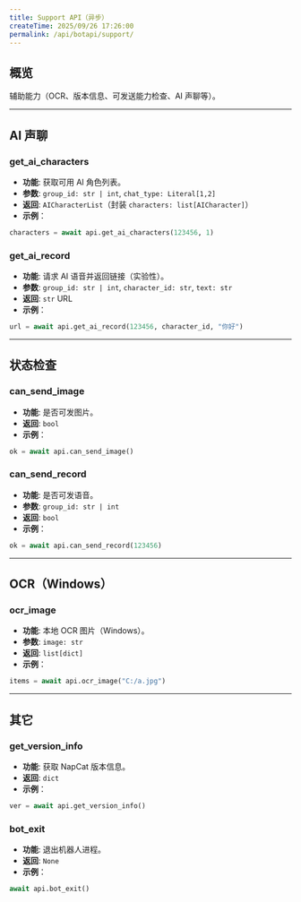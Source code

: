 ```yaml
---
title: Support API（异步）
createTime: 2025/09/26 17:26:00
permalink: /api/botapi/support/
---
```


## 概览

辅助能力（OCR、版本信息、可发送能力检查、AI 声聊等）。

---

## AI 声聊

### get_ai_characters

- **功能**: 获取可用 AI 角色列表。
- **参数**: `group_id: str | int`, `chat_type: Literal[1,2]`
- **返回**: `AICharacterList`（封装 `characters: list[AICharacter]`）
- **示例**：

```python
characters = await api.get_ai_characters(123456, 1)
```

### get_ai_record

- **功能**: 请求 AI 语音并返回链接（实验性）。
- **参数**: `group_id: str | int`, `character_id: str`, `text: str`
- **返回**: `str` URL
- **示例**：

```python
url = await api.get_ai_record(123456, character_id, "你好")
```

---

## 状态检查

### can_send_image

- **功能**: 是否可发图片。
- **返回**: `bool`
- **示例**：

```python
ok = await api.can_send_image()
```

### can_send_record

- **功能**: 是否可发语音。
- **参数**: `group_id: str | int`
- **返回**: `bool`
- **示例**：

```python
ok = await api.can_send_record(123456)
```

---

## OCR（Windows）

### ocr_image

- **功能**: 本地 OCR 图片（Windows）。
- **参数**: `image: str`
- **返回**: `list[dict]`
- **示例**：

```python
items = await api.ocr_image("C:/a.jpg")
```

---

## 其它

### get_version_info

- **功能**: 获取 NapCat 版本信息。
- **返回**: `dict`
- **示例**：

```python
ver = await api.get_version_info()
```

### bot_exit

- **功能**: 退出机器人进程。
- **返回**: `None`
- **示例**：

```python
await api.bot_exit()
```


